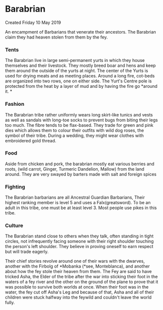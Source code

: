 # Barabrian
Created Friday 10 May 2019

An encampment of Barbarians that venerate their ancestors. The Barabrian claim they had heaven stolen from them by the fey. 

### Tents
The Barabrian live in large semi-permanent yurts in which they house themselves and their livestock. They mostly breed boar and hens and keep them around the outside of the yurts at night. The center of the Yurts is used for drying meats and as meeting places. Around a long fire, cot-beds are organized into two rows, one on either side. The Yurt's Centre pole is protected from the heat by a layer of mud and by having the fire go *around it. *
	

### Fashion
The Barabrian tribe rather uniformly wears long skirt-like tunics and vests as well as sandals with long-toe socks to prevent bugs from biting their legs too much. The fibre tends to be flax-based. They trade for green and pink dies which allows them to colour their outfits with wild dog roses, the symbol of their tribe. During a wedding, they might wear clothes with embroidered gold thread. 
	

### Food
Aside from chicken and pork, the barabrian mostly eat various berries and roots, (wild carrot, Ginger, Turmeric Dandelion, Mallow) from the land around. They are very swayed by barters made with salt and foreign spices
	

### Fighting
The Barabrian barbarians are all Ancestral Guardian Barbarians, Their highest ranking member is level 5 and uses a Falx(greatsword). To be an adult in this tribe, one must be at least level 3. Most people use pikes in this tribe.


### Culture
The Barabrian stand close to others when they talk, often standing in tight circles, not infrequently facing someone with their right shoulder touching the person's left shoulder. They believe in proving oneself to earn respect but will trade eagerly.
	
Their chief stories revolve around one of their wars with the dwarves, another with the Firbolg of *Mobanka (*see, Monteblanca), and another about how the fey stole their heaven from them. The Fey are said to have tricked Asha, the Elder of the tribe after the war into sticking their foot in the waters of a fey river and the other on the ground of the plane to prove that it was possible to survive both worlds at once. When their foot was in the water, the fey cut off Asha's Leg and because of that, Asha and all of their children were stuck halfway into the feywild and couldn't leave the world fully. 


